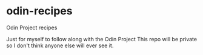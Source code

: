 # odin-recipes
Odin Project recipes


Just for myself to follow along with the Odin Project
This repo will be private so I don't think anyone else will ever see it.